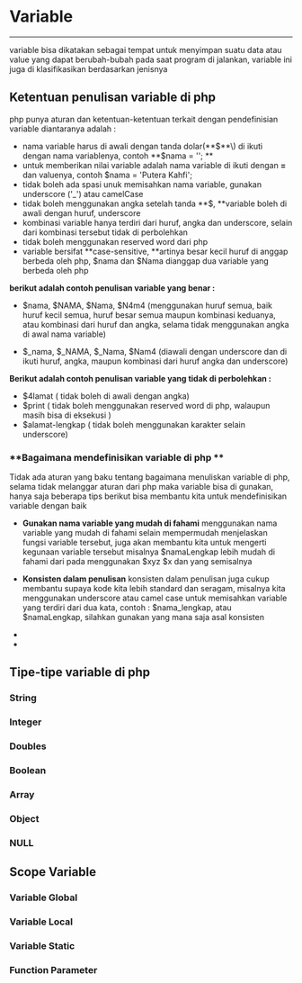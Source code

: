 # Variable

---

variable bisa dikatakan sebagai tempat untuk menyimpan suatu data atau value yang dapat berubah-bubah pada saat program di jalankan,  variable ini juga di klasifikasikan berdasarkan jenisnya

## Ketentuan penulisan variable di php

php punya aturan dan ketentuan-ketentuan terkait dengan pendefinisian variable  diantaranya adalah :

* nama variable harus di awali dengan tanda dolar\(**$**\) di ikuti dengan nama variablenya, contoh **$nama = ''; **
* untuk memberikan nilai variable adalah nama variable di ikuti dengan **=** dan valuenya, contoh $nama = 'Putera Kahfi';
* tidak boleh ada spasi unuk memisahkan nama variable, gunakan underscore \('\_'\) atau camelCase 
* tidak boleh menggunakan angka setelah tanda **$, **variable boleh di awali dengan huruf, underscore
* kombinasi variable hanya terdiri dari huruf, angka dan underscore, selain dari kombinasi tersebut tidak di perbolehkan
* tidak boleh menggunakan reserved word dari php
* variable bersifat **case-sensitive, **artinya besar kecil huruf di anggap berbeda oleh php, $nama dan $Nama dianggap dua variable yang berbeda oleh php 

**berikut adalah contoh penulisan variable yang benar :**

* $nama, $NAMA, $Nama, $N4m4  \(menggunakan huruf semua, baik huruf kecil semua, huruf besar semua maupun kombinasi keduanya, atau kombinasi dari huruf dan angka, selama tidak menggunakan angka di awal nama variable\)

* $\_nama, $\_NAMA, $\_Nama, $Nam4  \(diawali dengan underscore dan di ikuti huruf, angka, maupun kombinasi dari huruf angka dan underscore\)


**Berikut adalah contoh penulisan variable yang tidak di perbolehkan :**

* $4lamat  \( tidak boleh di awali dengan angka\)
* $print    \( tidak boleh menggunakan reserved word di php, walaupun masih bisa di eksekusi \)
* $alamat-lengkap \( tidak boleh menggunakan karakter selain underscore\)

### **Bagaimana mendefinisikan variable di php **

Tidak ada aturan yang baku tentang bagaimana menuliskan variable di php, selama tidak melanggar aturan dari php maka variable bisa di gunakan, hanya saja beberapa tips berikut bisa membantu kita untuk mendefinisikan variable dengan baik

* **Gunakan nama variable yang mudah di fahami**
  menggunakan nama variable yang mudah di fahami selain mempermudah menjelaskan fungsi variable tersebut, juga akan membantu kita untuk mengerti kegunaan variable tersebut 
  misalnya $namaLengkap lebih mudah di fahami dari pada menggunakan $xyz $x dan yang semisalnya

* **Konsisten dalam penulisan**
  konsisten dalam penulisan juga cukup membantu supaya kode kita lebih standard dan seragam, misalnya kita menggunakan underscore atau camel case untuk memisahkan variable yang terdiri dari dua kata, contoh : $nama\_lengkap, atau $namaLengkap, silahkan gunakan yang mana saja asal konsisten

* 
* 

## Tipe-tipe variable di php

### String

### Integer

### Doubles

### Boolean

### Array

### Object

### NULL

## Scope Variable

### Variable Global

### Variable Local

### **Variable Static**

### **Function Parameter**

